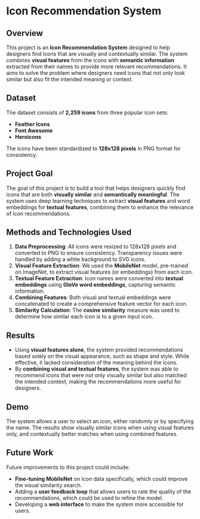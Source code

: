 # Icon Recommendation System

## Overview
This project is an **Icon Recommendation System** designed to help designers find icons that are visually and contextually similar. The system combines **visual features** from the icons with **semantic information** extracted from their names to provide more relevant recommendations. It aims to solve the problem where designers need icons that not only look similar but also fit the intended meaning or context.

## Dataset
The dataset consists of **2,259 icons** from three popular icon sets:
- **Feather Icons**
- **Font Awesome**
- **Heroicons**

The icons have been standardized to **128x128 pixels** in PNG format for consistency.

## Project Goal
The goal of this project is to build a tool that helps designers quickly find icons that are both **visually similar** and **semantically meaningful**. The system uses deep learning techniques to extract **visual features** and word embeddings for **textual features**, combining them to enhance the relevance of icon recommendations.

## Methods and Technologies Used
1. **Data Preprocessing**: All icons were resized to 128x128 pixels and converted to PNG to ensure consistency. Transparency issues were handled by adding a white background to SVG icons.
2. **Visual Feature Extraction**: We used the **MobileNet** model, pre-trained on ImageNet, to extract visual features (or embeddings) from each icon.
3. **Textual Feature Extraction**: Icon names were converted into **textual embeddings** using **GloVe word embeddings**, capturing semantic information.
4. **Combining Features**: Both visual and textual embeddings were concatenated to create a comprehensive feature vector for each icon.
5. **Similarity Calculation**: The **cosine similarity** measure was used to determine how similar each icon is to a given input icon.

## Results
- Using **visual features alone**, the system provided recommendations based solely on the visual appearance, such as shape and style. While effective, it lacked consideration of the meaning behind the icons.
- By **combining visual and textual features**, the system was able to recommend icons that were not only visually similar but also matched the intended context, making the recommendations more useful for designers.

## Demo
The system allows a user to select an icon, either randomly or by specifying the name. The results show visually similar icons when using visual features only, and contextually better matches when using combined features.

## Future Work
Future improvements to this project could include:
- **Fine-tuning MobileNet** on icon data specifically, which could improve the visual similarity search.
- Adding a **user feedback loop** that allows users to rate the quality of the recommendations, which could be used to refine the model.
- Developing a **web interface** to make the system more accessible for users.
